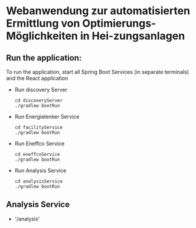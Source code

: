 # Webanwendung zur automatisierten Ermittlung von Optimierungs-Möglichkeiten in Hei-zungsanlagen

## Run the application:
To run the application, start all Spring Boot Services (in separate terminals) and the React application
- Run discovery Server
    ```
    cd discoveryServer
    ./gradlew bootRun
    ```
- Run Energielenker Service
    ```
    cd facilityService
    ./gradlew bootRun
    ```
- Run Eneffco Service
    ```
    cd eneffcoService
    ./gradlew bootRun
    ```
- Run Analysis Service
    ```
    cd analysisService
    ./gradlew bootRun
    ```

## Analysis Service
- '/analysis'
